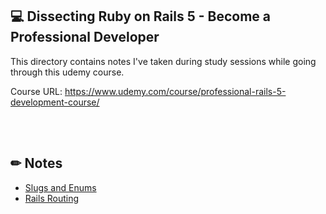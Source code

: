 ## 💻 Dissecting Ruby on Rails 5 - Become a Professional Developer
This directory contains notes I've taken during study sessions while going through this udemy course.

Course URL: https://www.udemy.com/course/professional-rails-5-development-course/

<br><br>

## ✏ Notes   
- [Slugs and Enums](https://github.com/janessatran/til/blob/master/Udemy/dissecting-ror5/2019-12-29-slugs_and_enums.md)
- [Rails Routing](https://github.com/janessatran/til/blob/master/Udemy/dissecting-ror5/2019-12-30-rails_routing.md)
